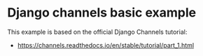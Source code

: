 # Django channels basic example

This example is based on the official Django Channels tutorial:

* https://channels.readthedocs.io/en/stable/tutorial/part_1.html
